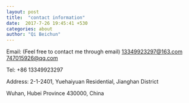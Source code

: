 ```yaml
---
layout: post
title:  "contact information"
date:  2017-7-26 19:45:41 +530
categories: about
author: "Qi Beichun"
---
```

Email: (Feel free to contact me through email) 13349923297@163.com          747015926@qq.com

Tel: +86 13349923297

Address:
2-1-2401, Yuehaiyuan Residential, Jianghan District

Wuhan, Hubei Province 430000, China
